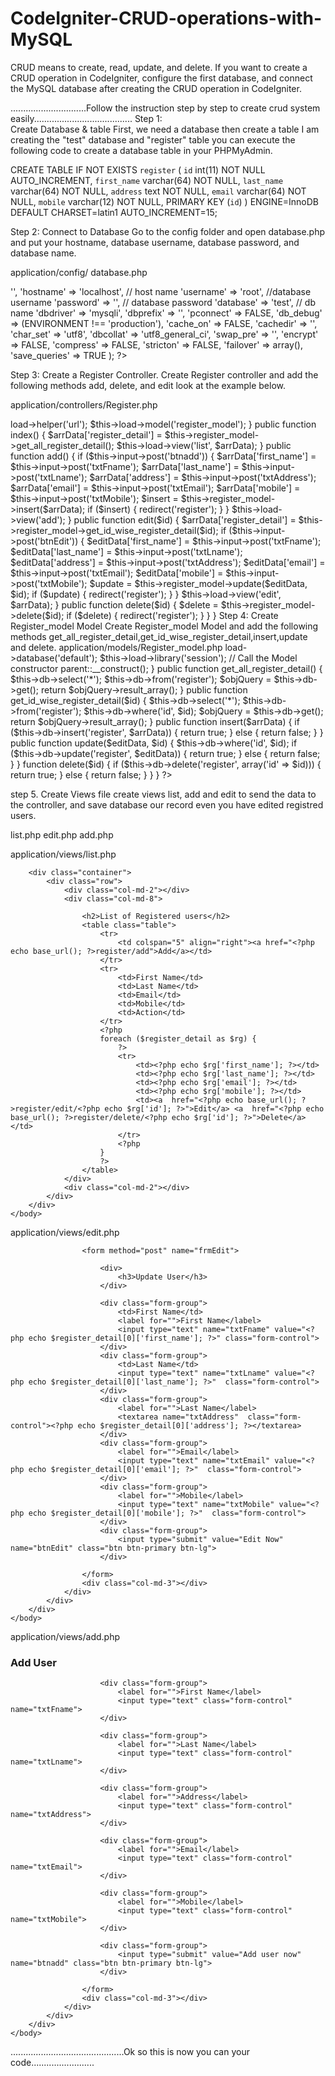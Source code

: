# CodeIgniter-CRUD-operations-with-MySQL
CRUD means to create, read, update, and delete. If you want to create a CRUD operation in CodeIgniter, configure the first database, and connect the MySQL database after creating the CRUD operation in CodeIgniter.

..............................Follow the instruction step by step to create crud system easily.......................................
Step 1:  
Create Database & table
First, we need a database then create a table I am creating the "test" database and "register" table you can execute the following code to create a database table in your PHPMyAdmin.

CREATE TABLE IF NOT EXISTS `register` (
  `id` int(11) NOT NULL AUTO_INCREMENT,
  `first_name` varchar(64) NOT NULL,
  `last_name` varchar(64) NOT NULL,
  `address` text NOT NULL,
  `email` varchar(64) NOT NULL,
  `mobile` varchar(12) NOT NULL,
  PRIMARY KEY (`id`)
) ENGINE=InnoDB  DEFAULT CHARSET=latin1 AUTO_INCREMENT=15;


Step 2: 
Connect to Database
Go to the config folder and open database.php and put your hostname, database username, database password, and database name.

application/config/ database.php

<?php

$db['default'] = array(
    'dsn' => '',
    'hostname' => 'localhost', // host name
    'username' => 'root', //database username
    'password' => '', // database password
    'database' => 'test', // db name
    'dbdriver' => 'mysqli',
    'dbprefix' => '',
    'pconnect' => FALSE,
    'db_debug' => (ENVIRONMENT !== 'production'),
    'cache_on' => FALSE,
    'cachedir' => '',
    'char_set' => 'utf8',
    'dbcollat' => 'utf8_general_ci',
    'swap_pre' => '',
    'encrypt' => FALSE,
    'compress' => FALSE,
    'stricton' => FALSE,
    'failover' => array(),
    'save_queries' => TRUE
);
?>


Step 3: 
Create a Register Controller.
Create Register controller and add the following methods add, delete, and edit look at the example below.

application/controllers/Register.php 

<?php

defined('BASEPATH') OR exit('No direct script access allowed');

class Register extends CI_Controller {

    public function __construct() {
        parent::__construct();
        $this->load->helper('url');
       $this->load->model('register_model');
       
    }

    public function index() {
        $arrData['register_detail'] = $this->register_model->get_all_register_detail();
        $this->load->view('list', $arrData);
    }

    public function add() {
        if ($this->input->post('btnadd')) {
            $arrData['first_name'] = $this->input->post('txtFname');
            $arrData['last_name'] = $this->input->post('txtLname');
            $arrData['address'] = $this->input->post('txtAddress');
            $arrData['email'] = $this->input->post('txtEmail');
            $arrData['mobile'] = $this->input->post('txtMobile');

            $insert = $this->register_model->insert($arrData);
            if ($insert) {
                redirect('register');
            }
        }
        $this->load->view('add');
    }

    public function edit($id) {
        $arrData['register_detail'] = $this->register_model->get_id_wise_register_detail($id);

        if ($this->input->post('btnEdit')) {
            $editData['first_name'] = $this->input->post('txtFname');
            $editData['last_name'] = $this->input->post('txtLname');
            $editData['address'] = $this->input->post('txtAddress');
            $editData['email'] = $this->input->post('txtEmail');
            $editData['mobile'] = $this->input->post('txtMobile');

            $update = $this->register_model->update($editData, $id);
            if ($update) {
                redirect('register');
            }
        }
        $this->load->view('edit', $arrData);
    }

    public function delete($id) {
        $delete = $this->register_model->delete($id);
        if ($delete) {
            redirect('register');
        }
    }

}


Step 4: 
Create Register_model Model
Create Register_model Model and add the following methods get_all_register_detail,get_id_wise_register_detail,insert,update and delete.

application/models/Register_model.php

<?php

defined('BASEPATH') OR exit('No direct script access allowed');

class Register_model extends CI_Model {

    public function __construct() {
        $this->load->database('default');
        $this->load->library('session');

        // Call the Model constructor
        parent::__construct();
    }

    public function get_all_register_detail() {
        $this->db->select('*');
        $this->db->from('register');
        $objQuery = $this->db->get();
        return $objQuery->result_array();
    }

    public function get_id_wise_register_detail($id) {
        $this->db->select('*');
        $this->db->from('register');
        $this->db->where('id', $id);
        $objQuery = $this->db->get();
        return $objQuery->result_array();
    }

    public function insert($arrData) {
        if ($this->db->insert('register', $arrData)) {
            return true;
        } else {
            return false;
        }
    }

    public function update($editData, $id) {
        $this->db->where('id', $id);

        if ($this->db->update('register', $editData)) {
            return true;
        } else {
            return false;
        }
    }

    function delete($id) {

        if ($this->db->delete('register', array('id' => $id))) {
            return true;
        } else {
            return false;
        }
    }

}

?>


step 5. 
Create Views file
create views list, add and edit to send the data to the controller, and save database our record even you have edited registred users.

list.php
edit.php
add.php

application/views/list.php

<html>
    <head>
        <title>codeigniter Tutorial</title>
        <link rel="stylesheet" href="https://maxcdn.bootstrapcdn.com/bootstrap/3.3.7/css/bootstrap.min.css">
    </head>
    <body>

        <div class="container">
            <div class="row">
                <div class="col-md-2"></div>
                <div class="col-md-8">

                    <h2>List of Registered users</h2>
                    <table class="table">
                        <tr>
                            <td colspan="5" align="right"><a href="<?php echo base_url(); ?>register/add">Add</a></td>
                        </tr>
                        <tr>
                            <td>First Name</td>
                            <td>Last Name</td>
                            <td>Email</td>
                            <td>Mobile</td>
                            <td>Action</td>
                        </tr>
                        <?php
                        foreach ($register_detail as $rg) {
                            ?>
                            <tr>
                                <td><?php echo $rg['first_name']; ?></td>
                                <td><?php echo $rg['last_name']; ?></td>
                                <td><?php echo $rg['email']; ?></td>
                                <td><?php echo $rg['mobile']; ?></td>
                                <td><a  href="<?php echo base_url(); ?>register/edit/<?php echo $rg['id']; ?>">Edit</a> <a  href="<?php echo base_url(); ?>register/delete/<?php echo $rg['id']; ?>">Delete</a></td>
                            </tr>
                            <?php
                        }
                        ?>
                    </table>
                </div>
                <div class="col-md-2"></div>
            </div>
        </div>
    </body>
</html> 


application/views/edit.php


<html>
    <head>
        <title>codeigniter Tutorial</title>
        <link rel="stylesheet" href="https://maxcdn.bootstrapcdn.com/bootstrap/3.3.7/css/bootstrap.min.css">
    </head>
    <body>
        <div class="container">
            <div class="row">
                <div class="col-md-3"></div>
                <div class="col-md-6">

                    <form method="post" name="frmEdit">

                        <div>
                            <h3>Update User</h3>
                        </div>

                        <div class="form-group">
                            <td>First Name</td>
                            <label for="">First Name</label>
                            <input type="text" name="txtFname" value="<?php echo $register_detail[0]['first_name']; ?>" class="form-control">
                        </div>
                        <div class="form-group">
                            <td>Last Name</td>
                            <input type="text" name="txtLname" value="<?php echo $register_detail[0]['last_name']; ?>"  class="form-control"> 
                        </div>
                        <div class="form-group">
                            <label for="">Last Name</label>
                            <textarea name="txtAddress"  class="form-control"><?php echo $register_detail[0]['address']; ?></textarea> 
                        </div>
                        <div class="form-group">
                            <label for="">Email</label>
                            <input type="text" name="txtEmail" value="<?php echo $register_detail[0]['email']; ?>"  class="form-control">
                        </div>
                        <div class="form-group">
                            <label for="">Mobile</label>
                            <input type="text" name="txtMobile" value="<?php echo $register_detail[0]['mobile']; ?>"  class="form-control">
                        </div>
                        <div class="form-group">
                            <input type="submit" value="Edit Now" name="btnEdit" class="btn btn-primary btn-lg">
                        </div>

                    </form>
                    <div class="col-md-3"></div>
                </div>
            </div>
        </div>
    </body>
</html> 


application/views/add.php

<html>
    <head>
        <title>codeigniter Tutorial</title>
        <link rel="stylesheet" href="https://maxcdn.bootstrapcdn.com/bootstrap/3.3.7/css/bootstrap.min.css">
    </head>
    <body>
        <div class="container">
            <div class="row">
                <div class="col-md-3"></div>
                <div class="col-md-6">
                    <form method="post" name="frmAdd" action="">
                        <h3>Add User</h3>

                        <div class="form-group">
                            <label for="">First Name</label>
                            <input type="text" class="form-control" name="txtFname">
                        </div>

                        <div class="form-group">
                            <label for="">Last Name</label>
                            <input type="text" class="form-control" name="txtLname">
                        </div>

                        <div class="form-group">
                            <label for="">Address</label>
                            <input type="text" class="form-control" name="txtAddress">
                        </div>

                        <div class="form-group">
                            <label for="">Email</label>
                            <input type="text" class="form-control" name="txtEmail">
                        </div>

                        <div class="form-group">
                            <label for="">Mobile</label>
                            <input type="text" class="form-control" name="txtMobile">
                        </div>

                        <div class="form-group">
                            <input type="submit" value="Add user now" name="btnadd" class="btn btn-primary btn-lg">
                        </div>

                    </form>
                    <div class="col-md-3"></div>
                </div>
            </div>
        </div>
    </body>
</html> 



.............................................Ok so this is now you can your code......................... 
